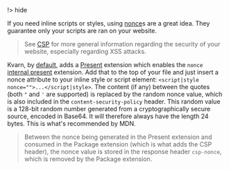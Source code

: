 !> hide

<head>
    <title>Nonce | Kvarn</title>
    <meta name="permalinks" content="not-titles"> <!-- part of JS on icelk.dev & kvarn.org, options: disabled|enabled|not-titles -->
    <meta name="description" content="Kvarn's integration with Content Security Policy nonce values.">
</head>

If you need inline scripts or styles, using [nonce](https://developer.mozilla.org/en-US/docs/Web/HTML/Global_attributes/nonce)s
are a great idea. They guarantee only your scripts are ran on your website.

> See [CSP](/csp.) for more general information regarding the security of your website, especially regarding XSS attacks.

Kvarn, by [default](https://doc.kvarn.org/kvarn/extensions/struct.Extensions.#method.new), adds a [Present](https://doc.kvarn.org/kvarn/extensions/type.Present.)
extension which enables the `nonce` [internal present](/extensions/#internal) extension.
Add that to the top of your file and just insert a nonce attribute to your inline style or script element: `<script|style nonce="">...</script|style>`.
The content (if any) between the quotes (both `"` and `'` are supported) is replaced by the random nonce value, which is also included in the
`content-security-policy` header.
This random value is a 128-bit random number generated from a cryptographically secure source, encoded in Base64. It will therefore always have the length 24 bytes. This is what's recommended by MDN.

> Between the nonce being generated in the Present extension and consumed in the Package extension (which is what adds the CSP header),
> the nonce value is stored in the response header `csp-nonce`, which is removed by the Package extension.
